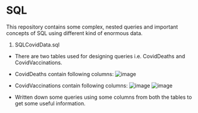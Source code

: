 # SQL
This repository contains some complex, nested queries and important concepts of SQL using different kind of enormous data.

1. SQLCovidData.sql
- There are two tables used for designing queries i.e. CovidDeaths and CovidVaccinations.

- CovidDeaths contain following columns:
![image](https://user-images.githubusercontent.com/71366844/147891149-33ee0cfa-c73c-4f4c-a583-2c404fbda47f.png)

- CovidVaccinations contain following columns:
![image](https://user-images.githubusercontent.com/71366844/147891196-27317f58-b3a9-4e23-87da-6483fa83fd38.png)
![image](https://user-images.githubusercontent.com/71366844/147891206-ce03ddf7-9a30-4d7b-9186-01a3526ca6ad.png)

- Written down some queries using some columns from both the tables to get some useful information.
